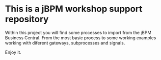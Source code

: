 This is a jBPM workshop support repository
=======================

Within this project you will find some processes to import from the jBPM Business Central.
From the most basic process to some working examples working with diferent gateways, subprocesses and signals.

Enjoy it.

